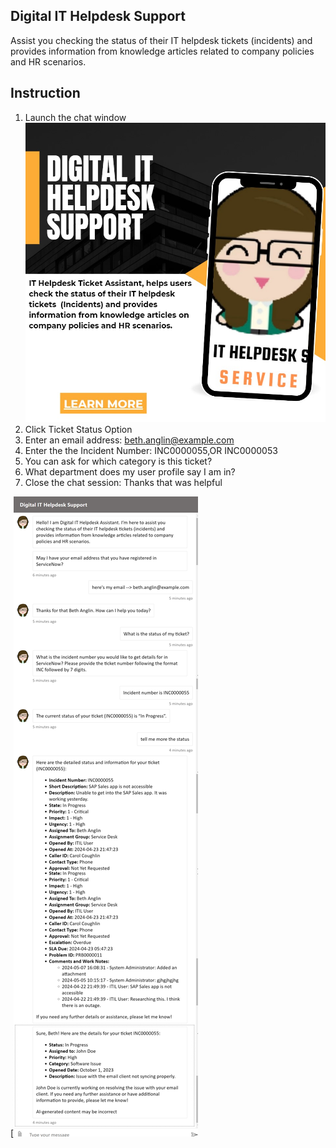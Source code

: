 ## Digital IT Helpdesk Support
Assist you checking the status of their IT helpdesk tickets (incidents) and provides information from knowledge articles related to company policies and HR scenarios.

## Instruction
1. Launch the chat window <br>
  [![IMAGE ALT TEXT HERE](https://github.com/bacdillon/RPA-UiPath/blob/main/ServiceNow%20Integration/img/09.jpg)](https://bacdillon.github.io/Digital-IT-Helpdesk-Support/)
2. Click Ticket Status Option <br>
3. Enter an email address: beth.anglin@example.com <br>
4. Enter the the Incident Number: INC0000055,OR INC0000053 <br>
5. You can ask for which category is this ticket? <br>
6. What department does my user profile say I am in? <br>
7. Close the chat session: Thanks that was helpful

 [![IMAGE ALT TEXT HERE](https://github.com/bacdillon/Digital-IT-Helpdesk-Support/blob/main/img/chat.png)
